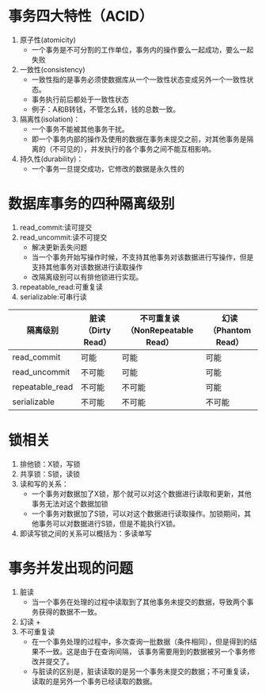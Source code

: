 # 事务四大特性（ACID）
1. 原子性(atomicity)
   + 一个事务是不可分割的工作单位，事务内的操作要么一起成功，要么一起失败
2. 一致性(consistency)
   + 一致性指的是事务必须使数据库从一个一致性状态变成另外一个一致性状态。
   + 事务执行前后都处于一致性状态
   + 例子：A和B转钱，不管怎么转，钱的总数一致。
3. 隔离性(isolation)：
   + 一个事务不能被其他事务干扰。
   + 即一个事务内部的操作及使用的数据在事务未提交之前，对其他事务是隔离的（不可见的），并发执行的各个事务之间不能互相影响。
4. 持久性(durability)：
   + 一个事务一旦提交成功，它修改的数据是永久性的
   
   
# 数据库事务的四种隔离级别
1. read_commit:读可提交
2. read_uncommit:读不可提交
   + 解决更新丢失问题
   + 当一个事务开始写操作时候，不支持其他事务对该数据进行写操作，但是支持其他事务对该数据进行读取操作
   + 改隔离级别可以有排他锁进行实现。
3. repeatable_read:可重复读
4. serializable:可串行读

隔离级别   |  脏读（Dirty Read）  | 不可重复读（NonRepeatable Read） | 幻读（Phantom Read）
---|---|---|---|
read_commit | 可能| 可能 | 可能
read_uncommit | 不可能 | 可能 | 可能
repeatable_read | 不可能 | 不可能 | 可能
serializable | 不可能 | 不可能 | 不可能


# 锁相关
1. 排他锁：X锁，写锁
2. 共享锁：S锁，读锁
3. 读和写的关系：
   + 一个事务对数据加了X锁，那个就可以对这个数据进行读取和更新，其他事务无法对这个数据加锁
   + 一个事务对数据加了S锁，可以对这个数据进行读取操作。加锁期间，其他事务可以对数据进行S锁，但是不能执行X锁。
4. 即读写锁之间的关系可以概括为：多读单写
   

 
 # 事务并发出现的问题
 1. 脏读
    + 当一个事务在处理的过程中读取到了其他事务未提交的数据，导致两个事务获得的数据不一致。
 2. 幻读
    + 
 3. 不可重复读
    + 在一个事务处理的过程中，多次查询一批数据（条件相同），但是得到的结果不一致。这是由于在查询间隔，
    该事务需要用到的数据被另一个事务修改并提交了。
    + 与脏读的区别是，脏读读取的是另一个事务未提交的数据；不可重复读，读取的是另外一个事务已经读取的数据。